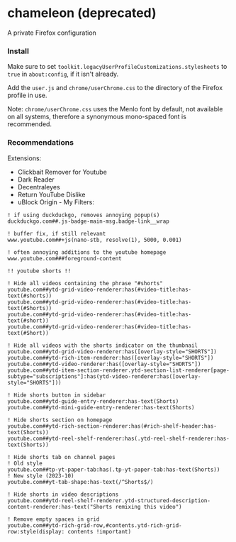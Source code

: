 # chameleon (deprecated)
A private Firefox configuration

### Install

Make sure to set `toolkit.legacyUserProfileCustomizations.stylesheets` to `true` in `about:config`, if it isn't already.

Add the `user.js` and `chrome/userChrome.css` to the directory of the Firefox profile in use.

Note: `chrome/userChrome.css` uses the Menlo font by default, not available on all systems, therefore a synonymous mono-spaced font is recommended.

### Recommendations

Extensions:
* Clickbait Remover for Youtube
* Dark Reader
* Decentraleyes
* Return YouTube Dislike
* uBlock Origin - My Filters:
```
! if using duckduckgo, removes annoying popup(s)
duckduckgo.com##.js-badge-main-msg.badge-link__wrap

! buffer fix, if still relevant
www.youtube.com##+js(nano-stb, resolve(1), 5000, 0.001)

! often annoying additions to the youtube homepage
www.youtube.com###foreground-content

!! youtube shorts !!

! Hide all videos containing the phrase "#shorts"
youtube.com##ytd-grid-video-renderer:has(#video-title:has-text(#shorts))
youtube.com##ytd-grid-video-renderer:has(#video-title:has-text(#Shorts))
youtube.com##ytd-grid-video-renderer:has(#video-title:has-text(#short))
youtube.com##ytd-grid-video-renderer:has(#video-title:has-text(#Short))

! Hide all videos with the shorts indicator on the thumbnail
youtube.com##ytd-grid-video-renderer:has([overlay-style="SHORTS"])
youtube.com##ytd-rich-item-renderer:has([overlay-style="SHORTS"])
youtube.com##ytd-video-renderer:has([overlay-style="SHORTS"])
youtube.com##ytd-item-section-renderer.ytd-section-list-renderer[page-subtype="subscriptions"]:has(ytd-video-renderer:has([overlay-style="SHORTS"]))

! Hide shorts button in sidebar
youtube.com##ytd-guide-entry-renderer:has-text(Shorts)
youtube.com##ytd-mini-guide-entry-renderer:has-text(Shorts)

! Hide shorts section on homepage
youtube.com##ytd-rich-section-renderer:has(#rich-shelf-header:has-text(Shorts))
youtube.com##ytd-reel-shelf-renderer:has(.ytd-reel-shelf-renderer:has-text(Shorts))

! Hide shorts tab on channel pages
! Old style
youtube.com##tp-yt-paper-tab:has(.tp-yt-paper-tab:has-text(Shorts))
! New style (2023-10)
youtube.com##yt-tab-shape:has-text(/^Shorts$/)

! Hide shorts in video descriptions
youtube.com##ytd-reel-shelf-renderer.ytd-structured-description-content-renderer:has-text("Shorts remixing this video")

! Remove empty spaces in grid
youtube.com##ytd-rich-grid-row,#contents.ytd-rich-grid-row:style(display: contents !important)
```
